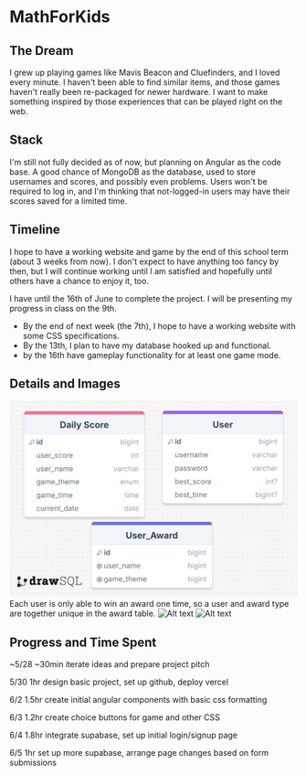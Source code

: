# MathForKids

## The Dream

I grew up playing games like Mavis Beacon and Cluefinders, and I loved every minute. I haven't been able to find similar items, and those games haven't really been re-packaged for newer hardware. I want to make something inspired by those experiences that can be played right on the web.

## Stack

I'm still not fully decided as of now, but planning on Angular as the code base. A good chance of MongoDB as the database, used to store usernames and scores, and possibly even problems. Users won't be required to log in, and I'm thinking that not-logged-in users may have their scores saved for a limited time.

## Timeline

I hope to have a working website and game by the end of this school term (about 3 weeks from now). I don't expect to have anything too fancy by then, but I will continue working until I am satisfied and hopefully until others have a chance to enjoy it, too.

I have until the 16th of June to complete the project. I will be presenting my progress in class on the 9th.

- By the end of next week (the 7th), I hope to have a working website with some CSS specifications.
- By the 13th, I plan to have my database hooked up and functional.
- by the 16th have gameplay functionality for at least one game mode.

## Details and Images

![Alt text](./images/erd_image)
Each user is only able to win an award one time, so a user and award type are together unique in the award table.
![Alt text](./images/gameplay.png)
![Alt text](./images/pageDesigns.png)

## Progress and Time Spent

~5/28 ~30min iterate ideas and prepare project pitch

5/30 1hr design basic project, set up github, deploy vercel

6/2 1.5hr create initial angular components with basic css formatting

6/3 1.2hr create choice buttons for game and other CSS

6/4 1.8hr integrate supabase, set up initial login/signup page

6/5 1hr set up more supabase, arrange page changes based on form submissions
